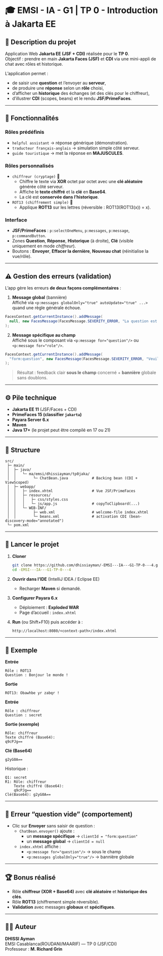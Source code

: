 # 🎓 EMSI - IA - G1 | TP 0 - Introduction à Jakarta EE

## 📘 Description du projet
Application Web **Jakarta EE (JSF + CDI)** réalisée pour le **TP 0**.  
Objectif : prendre en main **Jakarta Faces (JSF)** et **CDI** via une mini-appli de chat avec rôles et historique.

L’application permet :
- de saisir une **question** et l’envoyer au **serveur**,
- de produire une **réponse** selon un **rôle** choisi,
- d’afficher un **historique** des échanges (et des clés pour le chiffreur),
- d’illustrer **CDI** (scopes, beans) et le rendu **JSF/PrimeFaces**.

---

## 🧠 Fonctionnalités

### Rôles prédéfinis
- `helpful assistant` → réponse générique (démonstration).
- `traducteur français-anglais` → simulation simple côté serveur.
- `guide touristique` → met la réponse en **MAJUSCULES**.

### Rôles personnalisés
- `chiffreur (cryptage)` 🔐
    - Chiffre le texte via **XOR** octet par octet avec une **clé aléatoire** générée côté serveur.
    - Affiche le **texte chiffré** et la **clé** en **Base64**.
    - La clé est **conservée dans l’historique**.
- `ROT13 (chiffrement simple)` 🔄
    - Applique **ROT13** sur les lettres (réversible : ROT13(ROT13(x)) = x).

### Interface
- **JSF/PrimeFaces** : `p:selectOneMenu`, `p:messages`, `p:message`, `p:commandButton`.
- Zones **Question**, **Réponse**, **Historique** (à droite), **Clé** (visible uniquement en mode *chiffreur*).
- Boutons : **Envoyer**, **Effacer la dernière**, **Nouveau chat** (réinitialise la vue/rôle).

---

## ⚠️ Gestion des erreurs (validation)
L’app gère les erreurs **de deux façons complémentaires** :

1) **Message global** (bannière)  
   Affiché via `<p:messages globalOnly="true" autoUpdate="true" ...>` quand une règle générale échoue.
```java
FacesContext.getCurrentInstance().addMessage(
  null, new FacesMessage(FacesMessage.SEVERITY_ERROR, "La question est obligatoire.", null)
);
```

2) **Message spécifique au champ**  
   Affiché sous le composant via `<p:message for="question"/>` ou `<p:message for="role"/>`.
```java
FacesContext.getCurrentInstance().addMessage(
  "form:question", new FacesMessage(FacesMessage.SEVERITY_ERROR, "Veuillez saisir une question.", null)
);
```

> Résultat : feedback clair **sous le champ** concerné + **bannière** globale sans doublons.

---

## ⚙️ Pile technique
- **Jakarta EE 11** (JSF/Faces + CDI)
- **PrimeFaces 15 (classifier `jakarta`)**
- **Payara Server 6.x**
- **Maven**
- **Java 17+** (le projet peut être compilé en 17 ou 21)

---

## 📂 Structure
```
src/
 ├─ main/
 │  ├─ java/
 │  │   └─ ma/emsi/dhissiayman/tp0jaka/
 │  │        └─ ChatBean.java           # Backing bean (CDI + ViewScoped)
 │  ├─ webapp/
 │  │   ├─ index.xhtml                  # Vue JSF/PrimeFaces
 │  │   ├─ resources/
 │  │   │   ├─ css/styles.css
 │  │   │   └─ js/app.js                # copyToClipboard(...)
 │  │   └─ WEB-INF/
 │  │        ├─ web.xml                 # welcome-file index.xhtml
 │  │        └─ beans.xml               # activation CDI (bean-discovery-mode="annotated")
 └─ pom.xml
```

---

## 🚀 Lancer le projet

1. **Cloner**
   ```bash
   git clone https://github.com/dhissiayman/-EMSI---IA---G1-TP-0---4.git
   cd -EMSI---IA---G1-TP-0---4
   ```

2. **Ouvrir dans l’IDE** (IntelliJ IDEA / Eclipse EE)
    - Recharger **Maven** si demandé.

3. **Configurer Payara 6.x**
    - Déploiement : **Exploded WAR**
    - Page d’accueil : `index.xhtml`

4. **Run** (ou Shift+F10) puis accéder à :
   ```
   http://localhost:8080/<context-path>/index.xhtml
   ```

---

## 💬 Exemple

**Entrée**
```
Rôle : ROT13
Question : Bonjour le monde !
```

**Sortie**
```
ROT13: Obawhbe yr zabqr !
```

**Entrée**
```
Rôle : chiffreur
Question : secret
```

**Sortie (exemple)**
```
Rôle: chiffreur
Texte chiffré (Base64):
q9cPJg==
```
**Clé (Base64)**
```
g2yG0A==
```

Historique :
```
Q1: secret
R1: Rôle: chiffreur
    Texte chiffré (Base64):
    q9cPJg==
Clé(Base64): g2yG0A==
```

---

## 🧾 Erreur “question vide” (comportement)
- Clic sur **Envoyer** sans saisir de question :
    - `ChatBean.envoyer()` ajoute :
        - un **message spécifique** → `clientId = "form:question"`
        - un **message global** → `clientId = null`
    - `index.xhtml` affiche :
        - `<p:message for="question"/>` → sous le champ
        - `<p:messages globalOnly="true"/>` → bannière globale

---

## 🏆 Bonus réalisé
- Rôle **chiffreur (XOR + Base64)** avec **clé aléatoire** et **historique des clés**.
- Rôle **ROT13** (chiffrement simple réversible).
- **Validation** avec messages **globaux** et **spécifiques**.

---

## 🧑‍💻 Auteur
**DHISSI Ayman**  
EMSI Casablanca(ROUDANI/MAARIF) — TP 0 (JSF/CDI)  
Professeur : **M. Richard Grin**
